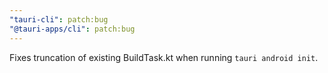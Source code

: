 ```yaml
---
"tauri-cli": patch:bug
"@tauri-apps/cli": patch:bug
---
```


Fixes truncation of existing BuildTask.kt when running `tauri android init`.
